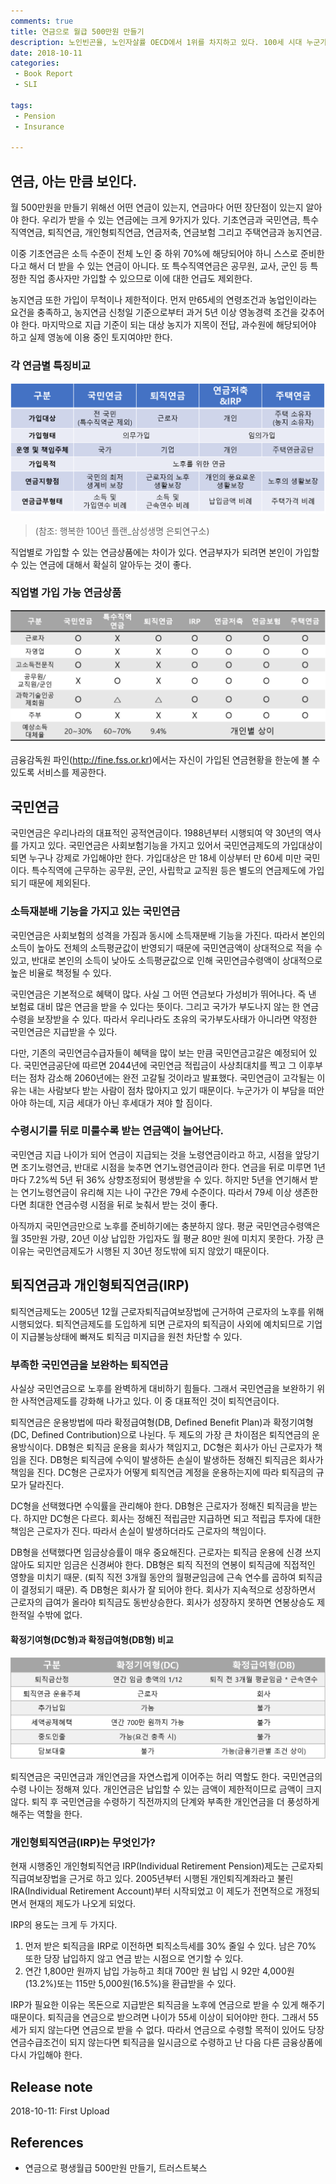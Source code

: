 ```yaml
---
comments: true
title: 연금으로 월급 500만원 만들기
description: 노인빈곤율, 노인자살률 OECD에서 1위를 차지하고 있다. 100세 시대 누군가에게 장수는 축복이, 누군가에겐 저주가 될 수 있다. 또 어떤 이는 은퇴를 기다리고, 어떤 이는 마지못해 은퇴할 수 있다. 건강한 노후를 준비하기 위한 첫 단추로 연금을 어떻게 준비하면 될지 알아본다.
date: 2018-10-11
categories:
 - Book Report
 - SLI

tags:
 - Pension
 - Insurance

---
```


## 연금, 아는 만큼 보인다.
월 500만원을 만들기 위해선 어떤 연금이 있는지, 연금마다 어떤 장단점이 있는지 알아야 한다. 우리가 받을 수 있는 연금에는 크게 9가지가 있다. 기초연금과 국민연금, 특수직역연금, 퇴직연금, 개인형퇴직연금, 연금저축, 연금보험 그리고 주택연금과 농지연금.

이중 기초연금은 소득 수준이 전체 노인 중 하위 70%에 해당되어야 하니 스스로 준비한다고 해서 더 받을 수 있는 연금이 아니다. 또 특수직역연금은 공무원, 교사, 군인 등 특정한 직업 종사자만 가입할 수 있으므로 이에 대한 언급도 제외한다.

농지연금 또한 가입이 무척이나 제한적이다. 먼저 만65세의 연령조건과 농업인이라는 요건을 충족하고, 농지연금 신청일 기준으로부터 과거 5년 이상 영농경력 조건을 갖추어야 한다. 마지막으로 지급 기준이 되는 대상 농지가 지목이 전답, 과수원에 해당되어야 하고 실제 영농에 이용 중인 토지여야만 한다.

### 각 연금별 특징비교

![](https://github.com/mikail0205/mikail0205.github.io/blob/master/assets/images/2018/book%20report/pension.png?raw=true)

> (참조: 행복한 100년 플랜_삼성생명 은퇴연구소)

직업별로 가입할 수 있는 연금상품에는 차이가 있다. 연금부자가 되려면 본인이 가입할 수 있는 연금에 대해서 확실히 알아두는 것이 좋다.

### 직업별 가입 가능 연금상품
![](https://github.com/mikail0205/mikail0205.github.io/blob/master/assets/images/2018/book%20report/%EC%A7%81%EC%97%85%EB%B3%84%20%EA%B0%80%EC%9E%85%20%EA%B0%80%EB%8A%A5%20%EC%97%B0%EA%B8%88%EC%83%81%ED%92%88.png?raw=true)


금융감독원 파인(http://fine.fss.or.kr)에서는 자신이 가입된 연금현황을 한눈에 볼 수 있도록 서비스를 제공한다.

## 국민연금
국민연금은 우리나라의 대표적인 공적연금이다. 1988년부터 시행되여 약 30년의 역사를 가지고 있다. 국민연금은 사회보험기능을 가지고 있어서 국민연금제도의 가입대상이 되면 누구나 강제로 가입해야만 한다. 가입대상은 만 18세 이상부터 만 60세 미만 국민이다. 특수직역에 근무하는 공무원, 군인, 사립학교 교직원 등은 별도의 연금제도에 가입되기 때문에 제외된다.

### 소득재분배 기능을 가지고 있는 국민연금
국민연금은 사회보험의 성격을 가짐과 동시에 소득재분배 기능을 가진다. 따라서 본인의 소득이 높아도 전체의 소득평균값이 반영되기 때문에 국민연금액이 상대적으로 적을 수 있고, 반대로 본인의 소득이 낮아도 소득평균값으로 인해 국민연금수령액이 상대적으로 높은 비율로 책정될 수 있다.

국민연금은 기본적으로 혜택이 많다. 사실 그 어떤 연금보다 가성비가 뛰어나다. 즉 낸 보험료 대비 많은 연금을 받을 수 있다는 뜻이다. 그리고 국가가 부도나지 않는 한 연금수령을 보장받을 수 있다. 따라서 우리나라도 초유의 국가부도사태가 아니라면 약정한 국민연금은 지급받을 수 있다.

다만, 기존의 국민연금수급자들이 혜택을 많이 보는 만큼 국민연금고갈은 예정되어 있다. 국민연금공단에 따르면 2044년에 국민연금 적립금이 사상최대치를 찍고 그 이후부터는 점차 감소해 2060년에는 완전 고갈될 것이라고 발표했다. 국민연금이 고각될는 이유는 내는 사람보다 받는 사람이 점차 많아지고 있기 때문이다. 누군가가 이 부담을 떠안아야 하는데, 지금 세대가 아닌 후세대가 져야 할 짐이다.

### 수령시기를 뒤로 미룰수록 받는 연금액이 늘어난다.
국민연금 지급 나이가 되어 연금이 지급되는 것을 노령연금이라고 하고, 시점을 앞당기면 조기노령연금, 반대로 시점을 늦추면 연기노령연금이라 한다. 연금을 뒤로 미루면 1년마다 7.2%씩 5년 뒤 36% 상향조정되어 평생받을 수 있다. 하지만 5년을 연기해서 받는 연기노령연금이 유리해 지는 나이 구간은 79세 수준이다. 따라서 79세 이상 생존한다면 최대한 연금수령 시점을 뒤로 늦춰서 받는 것이 좋다.

아직까지 국민연금만으로 노후를 준비하기에는 충분하지 않다. 평균 국민연금수령액은 월 35만원 가량, 20년 이상 납입한 가입자도 월 평균 80만 원에 미치지 못한다. 가장 큰 이유는 국민연금제도가 시행된 지 30년 정도밖에 되지 않았기 때문이다.

## 퇴직연금과 개인형퇴직연금(IRP)
퇴직연금제도는 2005년 12월 근로자퇴직급여보장법에 근거하여 근로자의 노후를 위해 시행되었다. 퇴직연금제도를 도입하게 되면 근로자의 퇴직금이 사외에 예치되므로 기업이 지급불능상태에 빠져도 퇴직금 미지급을 원천 차단할 수 있다.

### 부족한 국민연금을 보완하는 퇴직연금
사실상 국민연금으로 노후를 완벽하게 대비하기 힘들다. 그래서 국민연금을 보완하기 위한 사적연금제도를 강화해 나가고 있다. 이 중 대표적인 것이 퇴직연금이다.

퇴직연금은 운용방법에 따라 확정급여형(DB, Defined Benefit Plan)과 확정기여형(DC, Defined Contribution)으로 나뉜다. 두 제도의 가장 큰 차이점은 퇴직연금의 운용방식이다. DB형은 퇴직금 운용을 회사가 책임지고, DC형은 회사가 아닌 근로자가 책임을 진다. DB형은 퇴직금에 수익이 발생하든 손실이 발생하든 정해진 퇴직금은 회사가 책임을 진다. DC형은 근로자가 어떻게 퇴직연금 계정을 운용하는지에 따라 퇴직금의 규모가 달라진다.

DC형을 선택했다면 수익률을 관리해야 한다. DB형은 근로자가 정해진 퇴직금을 받는다. 하지만 DC형은 다르다. 회사는 정해진 적립금만 지급하면 되고 적립금 투자에 대한 책임은 근로자가 진다. 따라서 손실이 발생하더라도 근로자의 책임이다.

DB형을 선택했다면 임금상승률이 매우 중요해진다. 근로자는 퇴직금 운용에 신경 쓰지 않아도 되지만 임금은 신경써야 한다. DB형은 퇴직 직전의 연봉이 퇴직금에 직접적인 영향을 미치기 때문. (퇴직 직전 3개월 동안의 월평균임금에 근속 연수를 곱하여 퇴직금이 결정되기 때문). 즉 DB형은 회사가 잘 되어야 한다. 회사가 지속적으로 성장하면서 근로자의 급여가 올라야 퇴직금도 동반상승한다. 회사가 성장하지 못하면 연봉상승도 제한적일 수밖에 없다.

#### 확정기여형(DC형)과 확정급여형(DB형) 비교
![](https://github.com/mikail0205/mikail0205.github.io/blob/master/assets/images/2018/book%20report/DC%ED%98%95%EA%B3%BC%20DB%ED%98%95%20%EB%B9%84%EA%B5%90.png?raw=true)

퇴직연금은 국민연금과 개인연금을 자연스럽게 이어주는 허리 역할도 한다. 국민연금의 수령 나이는 정해져 있다. 개인연금은 납입할 수 있는 금액이 제한적이므로 금액이 크지 않다. 퇴직 후 국민연금을 수령하기 직전까지의 단계와 부족한 개인연금을 더 풍성하게 해주는 역할을 한다.

### 개인형퇴직연금(IRP)는 무엇인가?
현재 시행중인 개인형퇴직연금 IRP(Individual Retirement Pension)제도는 근로자퇴직급여보장법을 근거로 하고 있다. 2005년부터 시행된 개인퇴직계좌라고 불린 IRA(Individual Retirement Account)부터 시작되었고 이 제도가 전면적으로 개정되면서 현재의 제도가 나오게 되었다.

IRP의 용도는 크게 두 가지다.
1. 먼저 받은 퇴직금을 IRP로 이전하면 퇴직소득세를 30% 줄일 수 있다. 남은 70% 또한 당장 납입하지 않고 연금 받는 시점으로 연기할 수 있다.
2. 연간 1,800만 원까지 납입 가능하고 최대 700만 원 납입 시 92만 4,000원(13.2%)또는 115만 5,000원(16.5%)을 환급받을 수 있다.

IRP가 필요한 이유는 목돈으로 지급받은 퇴직금을 노후에 연금으로 받을 수 있게 해주기 때문이다. 퇴직금을 연금으로 받으려면 나이가 55세 이상이 되어야만 한다. 그래서 55세가 되지 않는다면 연금으로 받을 수 없다. 따라서 연금으로 수령할 목적이 있어도 당장 연금수급조건이 되지 않는다면 퇴직금을 일시금으로 수령하고 난 다음 다른 금융상품에 다시 가입해야 한다.


## Release note
2018-10-11: First Upload

## References
- 연금으로 평생월급 500만원 만들기, 트러스트북스